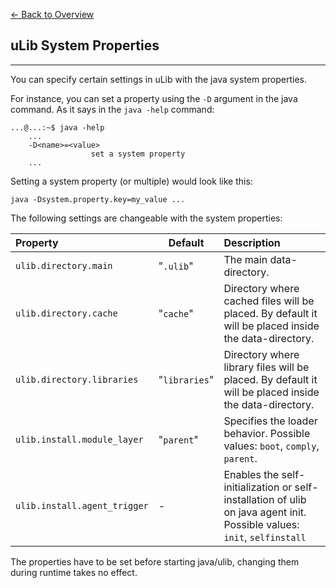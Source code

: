 [<- Back to Overview](Readme.md)

## uLib System Properties

---

You can specify certain settings in uLib with the java system properties.

For instance, you can set a property using the `-D` argument in the java command. As it says in the `java -help`
command:

```shell
...@...:~$ java -help
    ...
    -D<name>=<value>
                  set a system property
    ...
```

Setting a system property (or multiple) would look like this:

```shell
java -Dsystem.property.key=my_value ...
```

The following settings are changeable with the system properties:

| Property                     | Default       | Description                                                                                                             |
|:-----------------------------|---------------|:------------------------------------------------------------------------------------------------------------------------|
| `ulib.directory.main`        | "`.ulib`"     | The main data-directory.                                                                                                |
| `ulib.directory.cache`       | "`cache`"     | Directory where cached files will be placed. By default it will be placed inside the data-directory.                    |
| `ulib.directory.libraries`   | "`libraries`" | Directory where library files will be placed. By default it will be placed inside the data-directory.                   |
| `ulib.install.module_layer`  | "`parent`"    | Specifies the loader behavior. Possible values: `boot`, `comply`, `parent`.                                             |
| `ulib.install.agent_trigger` | -             | Enables the self-initialization or self-installation of ulib on java agent init. Possible values: `init`, `selfinstall` |

The properties have to be set before starting java/ulib, changing them during runtime takes no effect.